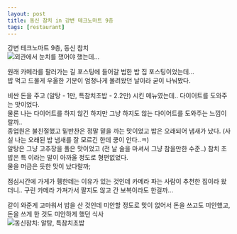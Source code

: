 ```yaml
---
layout: post
title: 동신 참치 in 강변 테크노마트 9층
tags: [restaurant]
---
```

강변 테크노마트 9층, 동신 참치  
![외관에서 눈치를 챘어야 했는데...](https://lh3.googleusercontent.com/-0DZnKORLX6A/Vf1Ej3QQULI/AAAAAAAAADU/REzQ9vVsgqw/s912-Ic42/upload_-1.jpg)

원래 카메라를 팔러가는 길 포스팅에 들어갈 법한 밥 집 포스팅이었는데...  
밥 먹고 드물게 우울한 기분이 엄청나게 몰려왔던 날이라 굳이 나눠봤다.  

비싼 돈을 주고 (알탕 - 1만, 특참치초밥 - 2.2만) 시킨 메뉴였는데.. 다이어트를 도와주는 맛이었다.  
물론 나는 다이어트를 하지 않긴 하지만 그냥 하지도 않는 다이어트를 도와주는 느낌이랄까..  
종업원은 불친절했고 밑반찬은 정말 밑을 까는 맛이었고 밥은 오래되어 냄새가 났다. (사실 나는 오래된 밥 냄새를 잘 모르긴 한데 쿵이 안다..ㅋ)  
알탕은 그냥 고추장을 풀은 맛이었고 (전 날 술을 마셔서 그냥 참을만한 수준..) 참치 초밥은 특 이라는 말이 아까울 정도로 형편없었다.  
물을 머금은 듯한 맛이 났다랄까;  

점심시간에 가게가 휑한데는 이유가 있는 것인데 카메라 파는 사람이 추천한 집이라 왔더니.. 구린 카메라 가져가서 팔지도 않고 간 보복이라도 한걸까...  

같이 와준게 고마워서 밥을 산 것인데 미안할 정도로 맛이 없어서 돈을 쓰고도 미안했고, 돈을 쓰게 한 것도 미안하게 했던 식사  
![동신참치: 알탕, 특참치초밥](https://lh3.googleusercontent.com/-r1lagVAYxUY/VfzijfwyWLI/AAAAAAAAACo/jX9lUHs_aTU/s912-Ic42/upload_-1.jpg)